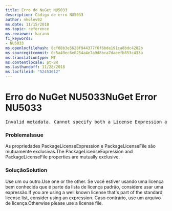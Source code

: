 ```yaml
---
title: Erro do NuGet NU5033
description: Código de erro NU5033
author: nkolev92
ms.date: 11/15/2018
ms.topic: reference
ms.reviewer: karann
f1_keywords:
- NU5033
ms.openlocfilehash: 8cf08b3e5628f944377f6f6bde191ca8bdc4202b
ms.sourcegitcommit: 0c5a49ec6e0254a4e7a9d8bca7daeefb853c433a
ms.translationtype: MT
ms.contentlocale: pt-BR
ms.lasthandoff: 11/28/2018
ms.locfileid: "52453612"
---
```

# <a name="nuget-error-nu5033"></a><span data-ttu-id="517da-103">Erro do NuGet NU5033</span><span class="sxs-lookup"><span data-stu-id="517da-103">NuGet Error NU5033</span></span>
<pre>Invalid metadata. Cannot specify both a License Expression and a License File.</pre>

### <a name="issue"></a><span data-ttu-id="517da-104">Problema</span><span class="sxs-lookup"><span data-stu-id="517da-104">Issue</span></span>

<span data-ttu-id="517da-105">As propriedades PackageLicenseExpression e PackageLicenseFile são mutuamente exclusivas.</span><span class="sxs-lookup"><span data-stu-id="517da-105">The PackageLicenseExpression and PackageLicenseFile properties are mutually exclusive.</span></span>

### <a name="solution"></a><span data-ttu-id="517da-106">Solução</span><span class="sxs-lookup"><span data-stu-id="517da-106">Solution</span></span>

<span data-ttu-id="517da-107">Use um ou outro.</span><span class="sxs-lookup"><span data-stu-id="517da-107">Use one or the other.</span></span> <span data-ttu-id="517da-108">Se você estiver usando uma licença bem conhecida que é parte da lista de licença padrão, considere usar uma expressão.</span><span class="sxs-lookup"><span data-stu-id="517da-108">If you are using a well known license that's part of the standard license list, consider using an expression.</span></span> <span data-ttu-id="517da-109">Caso contrário, use um arquivo de licença.</span><span class="sxs-lookup"><span data-stu-id="517da-109">Otherwise please use a license file.</span></span> 
